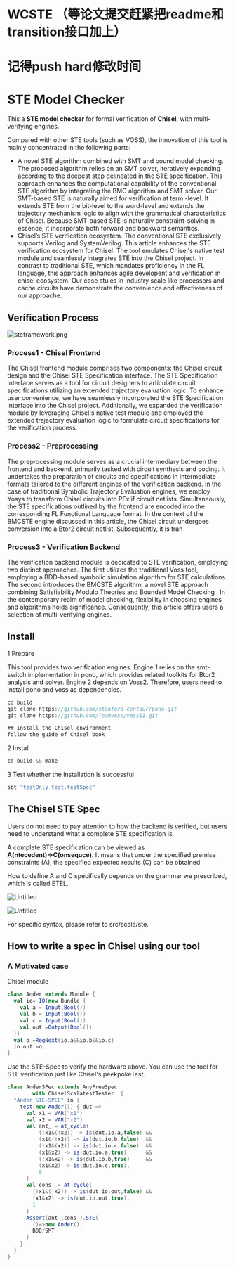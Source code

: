 # WCSTE （等论文提交赶紧把readme和transition接口加上）
# 记得push hard修改时间

# STE Model Checker

This a **STE model checker** for formal verification of **Chisel**, with multi-verifying engines.

Compared with other STE tools (such as VOSS), the innovation of this tool is mainly concentrated in the following parts: 

- A novel STE algorithm combined with SMT and bound model checking. The proposed algorithm relies on an SMT solver, iteratively expanding according to the deepest step delineated in the STE specification. This approach enhances the computational capability of the conventional STE algorithm by integrating the BMC algorithm and SMT solver.  Our SMT-based STE is naturally aimed for verification at term -level. It extends STE from the bit-level to the word-level and extends the trajectory mechanism logic to align with the grammatical characteristics of Chisel. Because SMT-based STE is naturally constraint-solving in essence,  it incorporate both forward and backward semantics.
- Chisel’s STE verification ecosystem. The conventional STE exclusively   supports Verilog and SystemVerilog. This article enhances the STE verification ecosystem for Chisel. The tool emulates Chisel's native test module and seamlessly integrates STE into the Chisel project. In contrast to traditional STE, which mandates proficiency in the FL language, this approach enhances agile developent and verification in chisel ecosystem. Our case stuies in industry scale like processors and cache circuits have demonstrate the convenience and effectiveness of our approache.

## Verification Process

![steframework.png](WCSTE%202bcd5db1fead4051905488407d747ef8/steframework.png)

### Process1 - Chisel Frontend

The Chisel frontend module comprises two components: the Chisel circuit design and the Chisel STE Specification interface. The STE Specification interface serves as a tool for circuit designers to articulate circuit specifications utilizing an extended trajectory evaluation logic. To enhance user convenience, we have seamlessly incorporated the STE Specification interface into the Chisel project. Additionally, we expanded the verification module by leveraging Chisel's native test module and employed the extended trajectory evaluation logic to formulate circuit specifications for the verification process.

### Process2 - Preprocessing

The preprocessing module serves as a crucial intermediary between the frontend and backend, primarily tasked with circuit synthesis and coding. It undertakes the preparation of circuits and specifications in intermediate formats tailored to the different engines of the verification backend. In the case of traditional Symbolic Trajectory Evaluation engines, we employ Yosys to transform Chisel circuits into PExlif circuit netlists. Simultaneously, the STE specifications outlined by the frontend are encoded into the corresponding FL Functional Language format. In the context of the BMCSTE engine discussed in this article, the Chisel circuit undergoes conversion into a Btor2 circuit netlist. Subsequently, it is tran

### Process3 - Verification Backend

The verification backend module is dedicated to STE verification, employing two distinct approaches. The first utilizes the traditional Voss tool, employing a BDD-based symbolic simulation algorithm for STE calculations. The second introduces the BMCSTE algorithm, a novel STE approach combining Satisfiability Modulo Theories and Bounded Model Checking . In the contemporary realm of model checking, flexibility in choosing engines and algorithms holds significance. Consequently, this article offers users a selection of multi-verifying engines.

## Install

1 Prepare

This tool provides two verification engines. Engine 1 relies on the smt-switch implementation in pono, which provides related toolkits for Btor2 analysis and solver. Engine 2 depends on Voss2. Therefore, users need to install pono and voss as dependencies.

```scala
cd build
git clone https://github.com/stanford-centaur/pono.git
git clone https://github.com/TeamVoss/VossII.git

## install the Chisel environment
follow the guide of Chisel book
```

2 Install

```scala
cd build && make
```

3 Test whether the installation is successful

```scala
sbt "testOnly test.testSpec"
```

## The Chisel STE Spec

Users do not need to pay attention to how the backend is verified, but users need to understand what a complete STE specification is.

A complete STE specification can be viewed as **A(ntecedent)=>C(onsequce)**. It means that under the specified premise constraints (A), the specified expected results (C) can be obtained

How to define A and C specifically depends on the grammar we prescribed, which is called ETEL. 

![Untitled](WCSTE%202bcd5db1fead4051905488407d747ef8/Untitled.png)

![Untitled](WCSTE%202bcd5db1fead4051905488407d747ef8/Untitled%201.png)

For specific syntax, please refer to src/scala/ste.

## How to write a spec in Chisel using our tool

### A Motivated case

Chisel module

```scala
class Ander extends Module {
  val io= IO(new Bundle {
    val a = Input(Bool())
    val b = Input(Bool())
    val c = Input(Bool())
    val out =Output(Bool())
  })
  val o =RegNext(io.a&&io.b&&io.c)
  io.out:=o;
}
```

Use the STE-Spec to verify the hardware above. You can use the tool  for STE verification just like Chisel's peekpokeTest.

```scala
class AnderSPec extends AnyFreeSpec 
        with ChiselScalatestTester  {
  "Ander STE-SPEC" in {
    test(new Ander()) { dut =>
      val x1 = VAR("x1")
      val x2 = VAR("x2")
      val ant_ = at_cycle(
          (!x1&(!x2)) -> is(dut.io.a,false) &&
          (x1&(!x2)) -> is(dut.io.b,false)  &&
          (!x1&(x2)) -> is(dut.io.c,false)  &&
          (x1&x2) -> is(dut.io.a,true)      &&
          (!x1&x2) -> is(dut.io.b,true)     &&
          (x1&x2) -> is(dut.io.c,true),
          0
      )
      val cons_ = at_cycle(
        (!x1&(!x2)) -> is(dut.io.out,false) &&
        (x1&x2) -> is(dut.io.out,true),
        1
      )
      Assert(ant_,cons_).STE(
        ()=>new Ander(),
        BDD/SMT
      )
    }
  }
}
```